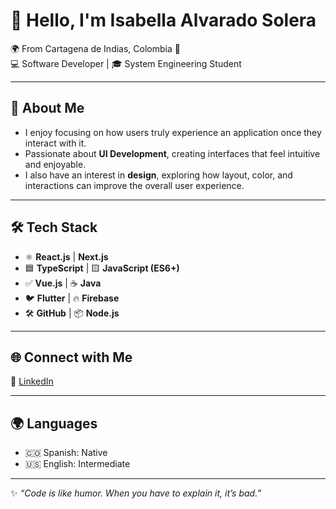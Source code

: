 # 👋 Hello, I'm Isabella Alvarado Solera  

🌍 From Cartagena de Indias, Colombia 🐋  
💻 Software Developer | 🎓 System Engineering Student  

---

## 🚀 About Me  
- I enjoy focusing on how users truly experience an application once they interact with it.  
- Passionate about **UI Development**, creating interfaces that feel intuitive and enjoyable.
- I also have an interest in **design**, exploring how layout, color, and interactions can improve the overall user experience.  

---

## 🛠️ Tech Stack  

- ⚛️ **React.js** | **Next.js**  
- 🟦 **TypeScript** | 🟨 **JavaScript (ES6+)**  
- ✅ **Vue.js** | ☕ **Java**  
- 🐦 **Flutter** | 🔥 **Firebase**  
- 🛠️ **GitHub** | 📦 **Node.js**  

---

## 🌐 Connect with Me  

💼 [LinkedIn](https://www.linkedin.com/in/isabella-alvarado-43a46a287)  

---

## 🌍 Languages  
- 🇨🇴 Spanish: Native  
- 🇺🇸 English: Intermediate

---
✨ *“Code is like humor. When you have to explain it, it’s bad.”*  
